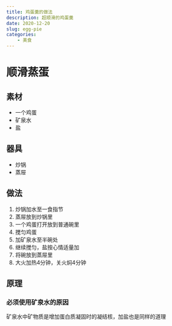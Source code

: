 ```yaml
---
title: 鸡蛋羹的做法
description: 超顺滑的鸡蛋羹
date: 2020-12-20
slug: egg-pie
categories:
    - 美食
---
```

# 顺滑蒸蛋

## 素材
- 一个鸡蛋
- 矿泉水
- 盐

## 器具
- 炒锅
- 蒸屉

## 做法
1. 炒锅加水至一食指节
2. 蒸屉放到炒锅里
3. 一个鸡蛋打开放到普通碗里
4. 搅匀鸡蛋
5. 加矿泉水至半碗处
6. 继续搅匀，盐按心情适量加
7. 将碗放到蒸屉里
8. 大火加热4分钟，关火焖4分钟
   
## 原理
### 必须使用矿泉水的原因
矿泉水中矿物质是增加蛋白质凝固时的凝结核，加盐也是同样的道理

   